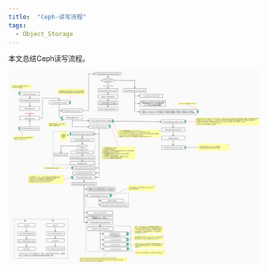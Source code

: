 ```yaml
---
title:  "Ceph-读写流程"
tags: 
  - Object_Storage
---
```


本文总结Ceph读写流程。


<div  align="center">  
<img src="../photos/CephIO.png" style="zoom:100%;" />
</div>